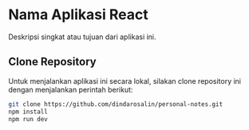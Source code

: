 # Nama Aplikasi React

Deskripsi singkat atau tujuan dari aplikasi ini.

## Clone Repository

Untuk menjalankan aplikasi ini secara lokal, silakan clone repository ini dengan menjalankan perintah berikut:

```bash
git clone https://github.com/dindarosalin/personal-notes.git
npm install
npm run dev

